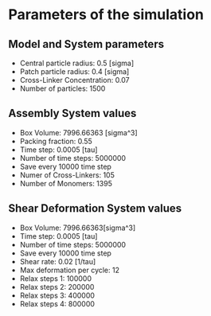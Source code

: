 # Parameters of the simulation


## Model and System parameters

- Central particle radius: 0.5 [sigma]
- Patch particle radius: 0.4 [sigma]
- Cross-Linker Concentration: 0.07
- Number of particles: 1500

 ## Assembly System values 

- Box Volume: 7996.66363 [sigma^3]
- Packing fraction: 0.55
- Time step: 0.0005 [tau]
- Number of time steps: 5000000
- Save every 10000 time step
- Numer of Cross-Linkers: 105
- Number of Monomers: 1395

 ## Shear Deformation System values 

- Box Volume: 7996.66363[sigma^3]
- Time step: 0.0005 [tau]
- Number of time steps: 5000000
- Save every 10000 time step
- Shear rate: 0.02 [1/tau]
- Max deformation per cycle: 12
- Relax steps 1: 100000
- Relax steps 2: 200000
- Relax steps 3: 400000
- Relax steps 4: 800000
